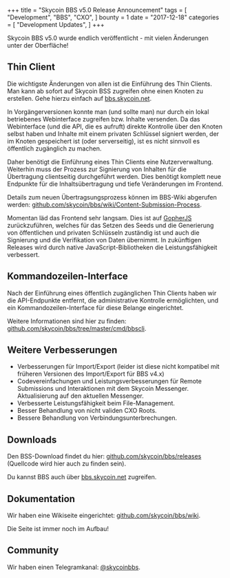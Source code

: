 +++
title = "Skycoin BBS v5.0 Release Announcement"
tags = [
    "Development",
    "BBS",
    "CXO",
]
bounty = 1
date = "2017-12-18"
categories = [
    "Development Updates",
]
+++

Skycoin BBS v5.0 wurde endlich veröffentlicht - mit vielen Änderungen unter der Oberfläche!


## Thin Client

Die wichtigste Änderungen von allen ist die Einführung des Thin Clients. Man kann ab sofort auf Skycoin BSS zugreifen ohne einen Knoten zu erstellen. Gehe hierzu einfach auf [bbs.skycoin.net](http://bbs.skycoin.net). 

In Vorgängerversionen konnte man (und sollte man) nur durch ein lokal betriebenes Webinterface zugreifen bzw. Inhalte versenden. Da das Webinterface (und die API, die es aufruft) direkte Kontrolle über den Knoten selbst haben und Inhalte mit einem privaten Schlüssel signiert werden, der im Knoten gespeichert ist (oder serverseitig), ist es nicht sinnvoll es öffentlich zugänglich zu machen.

Daher benötigt die Einführung eines Thin Clients eine Nutzerverwaltung. Weiterhin muss der Prozess zur Signierung von Inhalten für die Übertragung clientseitig durchgeführt werden. Dies benötigt komplett neue Endpunkte für die Inhaltsübertragung und tiefe Veränderungen im Frontend.

Details zum neuen Übertragsungsprozess können im BBS-Wiki abgerufen werden: [github.com/skycoin/bbs/wiki/Content-Submission-Process](https://github.com/skycoin/bbs/wiki/Content-Submission-Process).

Momentan läd das Frontend sehr langsam. Dies ist auf [GopherJS](https://github.com/gopherjs) zurückzuführen, welches für das Setzen des Seeds und die Generierung von öffentlichen und privaten Schlüsseln zuständig ist und auch die Signierung und die Verifikation von Daten übernimmt. In zukünftigen Releases wird durch native JavaScript-Bibliotheken die Leistungsfähigkeit verbessert.

## Kommandozeilen-Interface

Nach der Einführung eines öffentlich zugänglichen Thin Clients haben wir die API-Endpunkte entfernt, die administrative Kontrolle ermöglichten, und ein Kommandozeilen-Interface für diese Belange eingerichtet.

Weitere Informationen sind hier zu finden: [github.com/skycoin/bbs/tree/master/cmd/bbscli](https://github.com/skycoin/bbs/tree/master/cmd/bbscli).

## Weitere Verbesserungen

* Verbesserungen für Import/Export (leider ist diese nicht kompatibel mit früheren Versionen des Import/Export für BBS v4.x)
* Codevereinfachungen und Leistungsverbesserungen für Remote Submissions und Interaktionen mit dem Skycoin Messenger. Aktualisierung auf den aktuellen Messenger.
* Verbesserte Leistungsfähigkeit beim File-Management.
* Besser Behandlung von nicht validen CXO Roots.
* Bessere Behandlung von Verbindungsunterbrechungen.

## Downloads

Den BSS-Download findet du hier: [github.com/skycoin/bbs/releases](https://github.com/skycoin/bbs/releases) (Quellcode wird hier auch zu finden sein).

Du kannst BBS auch über [bbs.skycoin.net](http://bbs.skycoin.net) zugreifen.

## Dokumentation

Wir haben eine Wikiseite eingerichtet: [github.com/skycoin/bbs/wiki](https://github.com/skycoin/bbs/wiki).

Die Seite ist immer noch im Aufbau!

## Community

Wir haben einen Telegramkanal: [@skycoinbbs](https://t.me/skycoinbbs).

